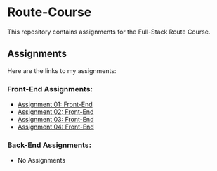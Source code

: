 # Route-Course
This repository contains assignments for the Full-Stack Route Course.

## Assignments

Here are the links to my assignments:

### Front-End Assignments:
- [Assignment 01: Front-End](https://yassinsultan.github.io/Route-Course/Front-End/Assigment-01/)
- [Assignment 02: Front-End](https://yassinsultan.github.io/Route-Course/Front-End/Assigment-02/)
- [Assignment 03: Front-End](https://yassinsultan.github.io/Route-Course/Front-End/Assigment-03/)
- [Assignment 04: Front-End](https://yassinsultan.github.io/Route-Course/Front-End/Assigment-04/)

### Back-End Assignments:
- No Assignments
